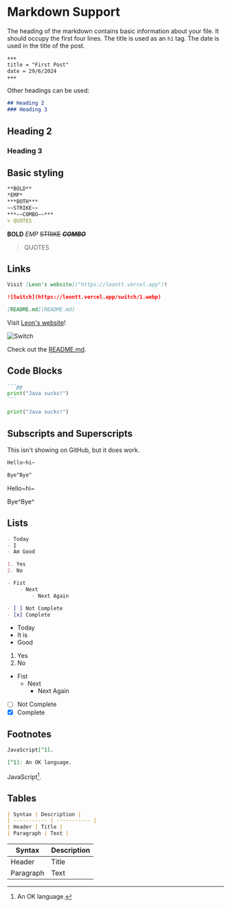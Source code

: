 # Markdown Support

The heading of the markdown contains basic information about your file. It should occupy the first four lines. The title is used as an ```h1``` tag. The date is used in the title of the post.

```txt
+++
title = "First Post"
date = 29/6/2024
+++
```

Other headings can be used:

```md
## Heading 2
### Heading 3
```

## Heading 2

### Heading 3

## Basic styling

```md
**BOLD**
*EMP*
***BOTH***
~~STRIKE~~
***~~COMBO~~***
> QUOTES
```

**BOLD**
*EMP*
~~STRIKE~~
***~~COMBO~~***
> QUOTES

## Links

```md
Visit [Leon's website]("https://leontt.vercel.app")!

![Switch](https://leontt.vercel.app/switch/1.webp)

[README.md](README.md)
```

Visit [Leon's website]("https://leontt.vercel.app")!

![Switch](https://leontt.vercel.app/switch/1.webp)

Check out the [README.md](README.md).

## Code Blocks

````md
```py
print("Java sucks!")
```
````

```py
print("Java sucks!")
```

## Subscripts and Superscripts

This isn't showing on GitHub, but it does work.

```md
Hello~hi~

Bye^Bye^
```

Hello~hi~

Bye^Bye^

## Lists

```md
- Today
- I
- Am Good

1. Yes
2. No

- Fist
    - Next
        - Next Again

- [ ] Not Complete
- [x] Complete
```

- Today
- It is
- Good

1. Yes
2. No

- Fist
  - Next
    - Next Again

- [ ] Not Complete
- [x] Complete

## Footnotes

```md
JavaScript[^1].

[^1]: An OK language.
```

JavaScript[^1].

[^1]: An OK language.

## Tables

```md
| Syntax | Description |
| ----------- | ----------- |
| Header | Title |
| Paragraph | Text |
```

| Syntax | Description |
| ----------- | ----------- |
| Header | Title |
| Paragraph | Text |
